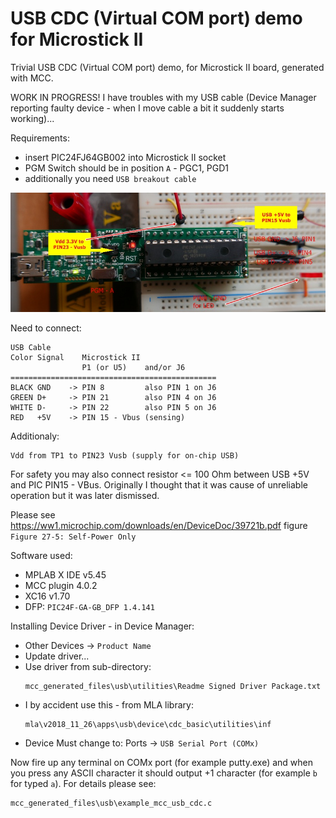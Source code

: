 # USB CDC (Virtual COM port) demo for Microstick II

Trivial USB CDC (Virtual COM port) demo, for Microstick II board,
generated with MCC.

WORK IN PROGRESS! I have troubles with my USB cable (Device Manager
reporting faulty device - when I move cable a bit it suddenly starts
working)...

Requirements:
- insert PIC24FJ64GB002 into Microstick II socket
- PGM Switch should be in position `A` - PGC1, PGD1
- additionally you need `USB breakout cable`

![Microstick II as USB Device](https://raw.githubusercontent.com/hpaluch/pic24fj-usb-cdc-mcc.X/master/assets/microstick2-usb-cdc.jpg)

Need to connect:
```
USB Cable
Color Signal    Microstick II
                P1 (or U5)    and/or J6
==============================================
BLACK GND    -> PIN 8         also PIN 1 on J6
GREEN D+     -> PIN 21        also PIN 4 on J6
WHITE D-     -> PIN 22        also PIN 5 on J6
RED   +5V    -> PIN 15 - Vbus (sensing)
```
Additionaly:
```
Vdd from TP1 to PIN23 Vusb (supply for on-chip USB)
```

For safety you may also connect resistor <= 100 Ohm between
USB +5V and PIC PIN15 - VBus. Originally I thought that it was
cause of unreliable operation but it was later dismissed.


Please see https://ww1.microchip.com/downloads/en/DeviceDoc/39721b.pdf
figure `Figure 27-5: Self-Power Only`

Software used:
- MPLAB X IDE v5.45
- MCC plugin 4.0.2
- XC16 v1.70
- DFP: `PIC24F-GA-GB_DFP 1.4.141`

Installing Device Driver - in Device Manager:
* Other Devices -> `Product Name`
* Update driver...
* Use driver from sub-directory:
  ```
  mcc_generated_files\usb\utilities\Readme Signed Driver Package.txt
  ```
* I by accident use this - from MLA library:
  ```
  mla\v2018_11_26\apps\usb\device\cdc_basic\utilities\inf
  ```
* Device Must change to: Ports -> `USB Serial Port (COMx)`


Now fire up any terminal on COMx port (for example putty.exe)
and when you press any ASCII character it should output +1 character
(for example `b` for typed `a`). For details please
see:

```
mcc_generated_files\usb\example_mcc_usb_cdc.c 
```






